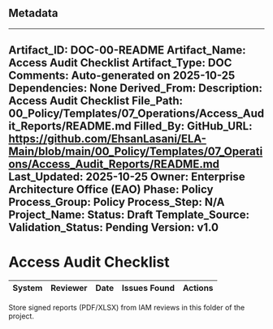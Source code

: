 ## Metadata
---
Artifact_ID: DOC-00-README
Artifact_Name: Access Audit Checklist
Artifact_Type: DOC
Comments: Auto-generated on 2025-10-25
Dependencies: None
Derived_From: 
Description: Access Audit Checklist
File_Path: 00_Policy/Templates/07_Operations/Access_Audit_Reports/README.md
Filled_By: 
GitHub_URL: https://github.com/EhsanLasani/ELA-Main/blob/main/00_Policy/Templates/07_Operations/Access_Audit_Reports/README.md
Last_Updated: 2025-10-25
Owner: Enterprise Architecture Office (EAO)
Phase: Policy
Process_Group: Policy
Process_Step: N/A
Project_Name: 
Status: Draft
Template_Source: 
Validation_Status: Pending
Version: v1.0
---
# Access Audit Checklist

| System | Reviewer | Date | Issues Found | Actions |
|--------|----------|------|--------------|---------|

Store signed reports (PDF/XLSX) from IAM reviews in this folder of the project.
